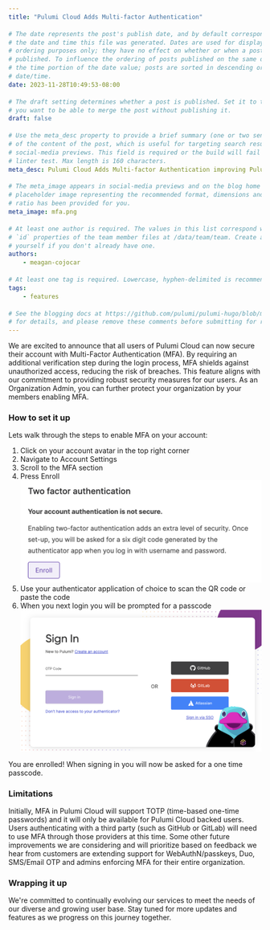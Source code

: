 ```yaml
---
title: "Pulumi Cloud Adds Multi-factor Authentication"

# The date represents the post's publish date, and by default corresponds with
# the date and time this file was generated. Dates are used for display and
# ordering purposes only; they have no effect on whether or when a post is
# published. To influence the ordering of posts published on the same date, use
# the time portion of the date value; posts are sorted in descending order by
# date/time.
date: 2023-11-28T10:49:53-08:00

# The draft setting determines whether a post is published. Set it to true if
# you want to be able to merge the post without publishing it.
draft: false

# Use the meta_desc property to provide a brief summary (one or two sentences)
# of the content of the post, which is useful for targeting search results or
# social-media previews. This field is required or the build will fail the
# linter test. Max length is 160 characters.
meta_desc: Pulumi Cloud Adds Multi-factor Authentication improving Pulumi customers' security posture.

# The meta_image appears in social-media previews and on the blog home page. A
# placeholder image representing the recommended format, dimensions and aspect
# ratio has been provided for you.
meta_image: mfa.png

# At least one author is required. The values in this list correspond with the
# `id` properties of the team member files at /data/team/team. Create a file for
# yourself if you don't already have one.
authors:
    - meagan-cojocar

# At least one tag is required. Lowercase, hyphen-delimited is recommended.
tags:
    - features

# See the blogging docs at https://github.com/pulumi/pulumi-hugo/blob/master/BLOGGING.md
# for details, and please remove these comments before submitting for review.
---
```


We are excited to announce that all users of Pulumi Cloud can now secure their account with Multi-Factor Authentication (MFA). By requiring an additional verification step during the login process, MFA shields against unauthorized access, reducing the risk of breaches. This feature aligns with our commitment to providing robust security measures for our users. As an Organization Admin, you can further protect your organization by your members enabling MFA.
<!--more-->

### How to set it up

Lets walk through the steps to enable MFA on your account:

1. Click on your account avatar in the top right corner
2. Navigate to Account Settings
3. Scroll to the MFA section
4. Press Enroll
![Screenshot of enrolling in MFA](mfa-enroll.png)
5. Use your authenticator application of choice to scan the QR code or paste the code
6. When you next login you will be prompted for a passcode
![Screenshot of login experience with MFA enabled](sign-in-mfa.png)

You are enrolled! When signing in you will now be asked for a one time passcode.

### Limitations

Initially, MFA in Pulumi Cloud will support TOTP (time-based one-time passwords) and it will only be available for Pulumi Cloud backed users. Users authenticating with a third party (such as GitHub or GitLab) will need to use MFA through those providers at this time. Some other future improvements we are considering and will prioritize based on feedback we hear from customers are extending support for WebAuthN/passkeys, Duo, SMS/Email OTP and admins enforcing MFA for their entire organization.

### Wrapping it up

We're committed to continually evolving our services to meet the needs of our diverse and growing user base. Stay tuned for more updates and features as we progress on this journey together.

